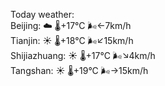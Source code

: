 Today weather:  
Beijing: ☁️   🌡️+17°C 🌬️←7km/h  
Tianjin: ☀️   🌡️+18°C 🌬️↙15km/h  
Shijiazhuang: ☀️   🌡️+17°C 🌬️↘4km/h  
Tangshan: ☀️   🌡️+19°C 🌬️→15km/h  
